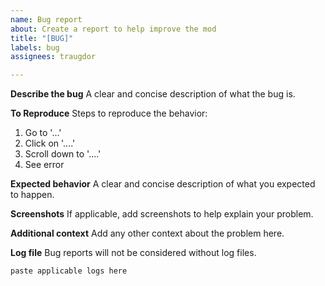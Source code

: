 ```yaml
---
name: Bug report
about: Create a report to help improve the mod
title: "[BUG]"
labels: bug
assignees: traugdor

---
```


**Describe the bug**
A clear and concise description of what the bug is.

**To Reproduce**
Steps to reproduce the behavior:
1. Go to '...'
2. Click on '....'
3. Scroll down to '....'
4. See error

**Expected behavior**
A clear and concise description of what you expected to happen.

**Screenshots**
If applicable, add screenshots to help explain your problem.

**Additional context**
Add any other context about the problem here.

**Log file**
Bug reports will not be considered without log files.
```
paste applicable logs here
```
